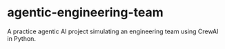 # agentic-engineering-team
A practice agentic AI project simulating an engineering team using CrewAI in Python.
